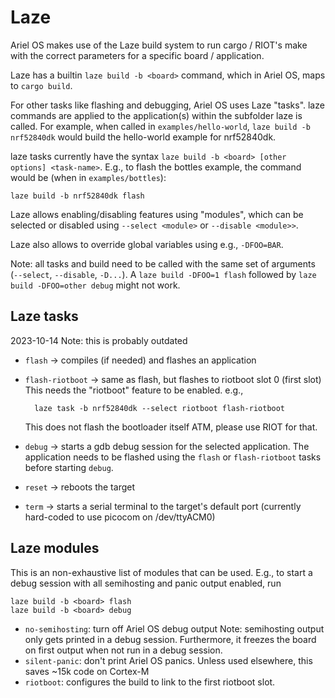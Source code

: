 # Laze

Ariel OS makes use of the Laze build system to run cargo / RIOT's make with the
correct parameters for a specific board / application.

Laze has a builtin `laze build -b <board>` command, which in Ariel OS, maps to
`cargo build`.

For other tasks like flashing and debugging, Ariel OS uses Laze "tasks".
laze commands are applied to the application(s) within the subfolder laze is called.
For example, when called in `examples/hello-world`, `laze build -b nrf52840dk`
would build the hello-world example for nrf52840dk.

laze tasks currently have the syntax `laze build -b <board> [other options] <task-name>`.
E.g., to flash the bottles example, the command would be (when in `examples/bottles`):

    laze build -b nrf52840dk flash

Laze allows enabling/disabling features using "modules", which can be selected
or disabled using `--select <module>` or `--disable <module>>`.

Laze also allows to override global variables using e.g., `-DFOO=BAR`.

Note: all tasks and build need to be called with the same set of arguments
(`--select`, `--disable`, `-D...`).
A `laze build -DFOO=1 flash` followed by `laze build -DFOO=other debug` might not
work.

## Laze tasks

2023-10-14 Note: this is probably outdated

- `flash` -> compiles (if needed) and flashes an application
- `flash-riotboot` -> same as flash, but flashes to riotboot slot 0 (first slot)
  This needs the "riotboot" feature to be enabled. e.g.,

        laze task -b nrf52840dk --select riotboot flash-riotboot

  This does not flash the bootloader itself ATM, please use RIOT for that.

- `debug` -> starts a gdb debug session for the selected application.
  The application needs to be flashed using the `flash` or `flash-riotboot` tasks
  before starting `debug`.

- `reset` -> reboots the target
- `term` -> starts a serial terminal to the target's default port (currently
  hard-coded to use picocom on /dev/ttyACM0)

## Laze modules

This is an non-exhaustive list of modules that can be used.
E.g., to start a debug session with all semihosting and panic output enabled,
run

    laze build -b <board> flash
    laze build -b <board> debug

- `no-semihosting`: turn off Ariel OS debug output
  Note: semihosting output only gets printed in a debug session.
  Furthermore, it freezes the board on first output when not run in a
  debug session.
- `silent-panic`: don't print Ariel OS panics. Unless used elsewhere, this saves
  ~15k code on Cortex-M
- `riotboot`: configures the build to link to the first riotboot slot.

